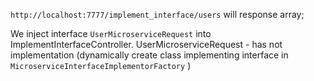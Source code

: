 

`http://localhost:7777/implement_interface/users` will response array;

We inject interface `UserMicroserviceRequest` into ImplementInterfaceController. 
UserMicroserviceRequest - has not implementation (dynamically create class implementing interface in `MicroserviceInterfaceImplementorFactory` )